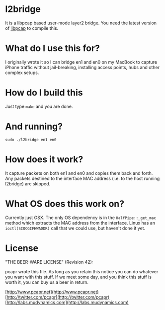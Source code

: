 # l2bridge
It is a libpcap based user-mode layer2 bridge. You need the latest version of
[libpcap](http://www.tcpdump.org/#latest-release) to compile this.

# What do I use this for?
I originally wrote it so I can bridge en1 and en0 on my MacBook to capture
iPhone traffic without jail-breaking, installing access points, hubs and other
complex setups.

# How do I build this
Just type `make` and you are done.

# And running?
	sudo ./l2bridge en1 en0

# How does it work?
It capture packets on both en1 and en0 and copies them back and forth. Any
packets destined to the interface MAC address (i.e. to the host running
l2bridge) are skipped.

# What OS does this work on?
Currently just OSX. The only OS dependency is in the `HalfPipe::_get_mac`
method which extracts the MAC address from the interface. Linux has an
`ioctl(SIOCGIFHWADDR)` call that we could use, but haven't done it yet.

# License
"THE BEER-WARE LICENSE" (Revision 42):

pcapr wrote this file. As long as you retain this notice you can do whatever
you want with this stuff. If we meet some day, and you think this stuff is 
worth it, you can buy us a beer in return. 

[http://www.pcapr.net](http://www.pcapr.net)  
[http://twitter.com/pcapr](http://twitter.com/pcapr)  
[http://labs.mudynamics.com](http://labs.mudynamics.com)  
